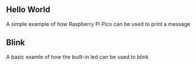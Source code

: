 Hello World
-----------

A simple example of how Raspberry Pi Pico can be used to print a message
 
 
 Blink
 ------------
 
 A basic examle of how the built-in led can be used to blink
